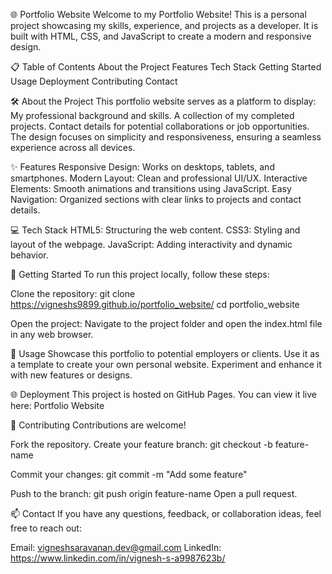 🌐 Portfolio Website
Welcome to my Portfolio Website! This is a personal project showcasing my skills, experience, and projects as a developer. It is built with HTML, CSS, and JavaScript to create a modern and responsive design.

📋 Table of Contents
About the Project
Features
Tech Stack
Getting Started
Usage
Deployment
Contributing
Contact

🛠️ About the Project
This portfolio website serves as a platform to display:
My professional background and skills.
A collection of my completed projects.
Contact details for potential collaborations or job opportunities.
The design focuses on simplicity and responsiveness, ensuring a seamless experience across all devices.

✨ Features
Responsive Design: Works on desktops, tablets, and smartphones.
Modern Layout: Clean and professional UI/UX.
Interactive Elements: Smooth animations and transitions using JavaScript.
Easy Navigation: Organized sections with clear links to projects and contact details.

💻 Tech Stack
HTML5: Structuring the web content.
CSS3: Styling and layout of the webpage.
JavaScript: Adding interactivity and dynamic behavior.

🚀 Getting Started
To run this project locally, follow these steps:

Clone the repository:
git clone https://vigneshs9899.github.io/portfolio_website/
cd portfolio_website

Open the project:
Navigate to the project folder and open the index.html file in any web browser.

📖 Usage
Showcase this portfolio to potential employers or clients.
Use it as a template to create your own personal website.
Experiment and enhance it with new features or designs.

🌐 Deployment
This project is hosted on GitHub Pages. You can view it live here:
Portfolio Website

🤝 Contributing
Contributions are welcome!

Fork the repository.
Create your feature branch:
git checkout -b feature-name

Commit your changes:
git commit -m "Add some feature"

Push to the branch:
git push origin feature-name
Open a pull request.

📫 Contact
If you have any questions, feedback, or collaboration ideas, feel free to reach out:

Email: vigneshsaravanan.dev@gmail.com
LinkedIn: https://www.linkedin.com/in/vignesh-s-a9987623b/
